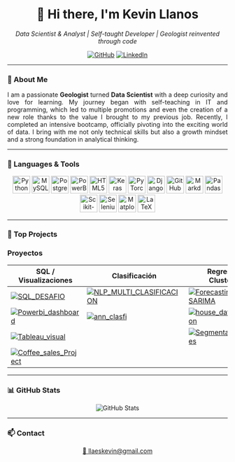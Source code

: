 <h1 align="center">👋 Hi there, I'm Kevin Llanos</h1>

<p align="center">
  <em>Data Scientist & Analyst | Self-taught Developer | Geologist reinvented through code</em>
</p>

<p align="center">
  <!--<a href="#"><img src="https://img.shields.io/badge/-Portfolio-red?style=for-the-badge&logo=appveyor&logoColor=white" alt="Portfolio"></a>-->
  <a href="https://github.com/LLAES07"><img src="https://img.shields.io/badge/-GitHub-000?style=for-the-badge&logo=github&logoColor=white" alt="GitHub"></a>
  <a href="https://www.linkedin.com/in/kevin-llanos-espinoza-040a73319"><img src="https://img.shields.io/badge/-LinkedIn-blue?style=for-the-badge&logo=linkedin&logoColor=white" alt="LinkedIn"></a>
</p>

---

### 🧭 About Me

<p align="justify">
I am a passionate <strong>Geologist</strong> turned <strong>Data Scientist</strong> with a deep curiosity and love for learning. My journey began with self-teaching in IT and programming, which led to multiple promotions and even the creation of a new role thanks to the value I brought to my previous job. Recently, I completed an intensive bootcamp, officially pivoting into the exciting world of data. I bring with me not only technical skills but also a growth mindset and a strong foundation in analytical thinking.
</p>

---

### 🔧 Languages & Tools

<p align="center">
  <img src="https://cdn.jsdelivr.net/gh/devicons/devicon/icons/python/python-original-wordmark.svg" alt="Python" width="40px"/>
  <img src="https://cdn.jsdelivr.net/gh/devicons/devicon/icons/mysql/mysql-original-wordmark.svg" alt="MySQL" width="40px"/>
  <img src="https://cdn.jsdelivr.net/gh/devicons/devicon/icons/postgresql/postgresql-original-wordmark.svg" alt="PostgreSQL" width="40px"/>
  <img src="https://img.icons8.com/?size=100&id=qYfwpsRXEcpc&format=png&color=000000" alt="PowerBI" width="40px"/>
  <img src="https://cdn.jsdelivr.net/gh/devicons/devicon/icons/html5/html5-plain.svg" alt="HTML5" width="40px"/>
  <img src="https://cdn.jsdelivr.net/gh/devicons/devicon/icons/keras/keras-original.svg" width="40px" alt="Keras"/>
  <img src="https://cdn.jsdelivr.net/gh/devicons/devicon/icons/pytorch/pytorch-original.svg" width="40px" alt="PyTorch"/>
  <img src="https://cdn.jsdelivr.net/gh/devicons/devicon/icons/django/django-plain.svg" width="40px" alt="Django"/>
  <img src="https://cdn.jsdelivr.net/gh/devicons/devicon/icons/github/github-original.svg" alt="GitHub" width="40px"/>
  <img src="https://cdn.jsdelivr.net/gh/devicons/devicon/icons/markdown/markdown-original.svg" alt="Markdown" width="40px"/>
  <img src="https://cdn.jsdelivr.net/gh/devicons/devicon/icons/pandas/pandas-original-wordmark.svg" alt="Pandas" width="40px"/>
  <img src="https://cdn.jsdelivr.net/gh/devicons/devicon/icons/scikitlearn/scikitlearn-original.svg" alt="Scikit-learn" width="40px"/>
  <img src="https://cdn.jsdelivr.net/gh/devicons/devicon/icons/selenium/selenium-original.svg" alt="Selenium" width="40px"/>
  <img src="https://cdn.jsdelivr.net/gh/devicons/devicon/icons/matplotlib/matplotlib-original-wordmark.svg" alt="Matplotlib" width="40px"/>
  <img src="https://cdn.jsdelivr.net/gh/devicons/devicon/icons/latex/latex-original.svg" alt="LaTeX" width="40px"/>
</p>

---

### 🚀 Top Projects 

### Proyectos

| SQL / Visualizaciones | Clasificación | Regresión / Clustering |
|-----------------------|---------------|-----------|
| [![SQL_DESAFIO](https://denvercoder1-github-readme-stats.vercel.app/api/pin/?username=LLAES07&repo=SQL_DESAFIO&theme=dark)](https://github.com/LLAES07/SQL_DESAFIO) | [![NLP_MULTI_CLASIFICACION](https://denvercoder1-github-readme-stats.vercel.app/api/pin/?username=LLAES07&repo=NLP_MULTI_CLASIFICACION&theme=dark)](https://github.com/LLAES07/NLP_MULTI_CLASIFICACION) | [![Forecasting-SARIMA](https://denvercoder1-github-readme-stats.vercel.app/api/pin/?username=LLAES07&repo=Forecasting-SARIMA&theme=dark)](https://github.com/LLAES07/Forecasting-SARIMA) |
| [![Powerbi_dashboard](https://denvercoder1-github-readme-stats.vercel.app/api/pin/?username=LLAES07&repo=Powerbi_dashboard&theme=dark)](https://github.com/LLAES07/Powerbi_dashboard) | [![ann_clasfi](https://denvercoder1-github-readme-stats.vercel.app/api/pin/?username=LLAES07&repo=ann_clasfi&theme=dark)](https://github.com/LLAES07/ann_clasfi) | [![house_data_prediction](https://denvercoder1-github-readme-stats.vercel.app/api/pin/?username=LLAES07&repo=house_data_prediction&theme=dark)](https://github.com/LLAES07/house_data_prediction) |
| [![Tableau_visual](https://denvercoder1-github-readme-stats.vercel.app/api/pin/?username=LLAES07&repo=Tableau_visual&theme=dark)](https://github.com/LLAES07/Tableau_visual) | | [![Segmentacion_clientes](https://denvercoder1-github-readme-stats.vercel.app/api/pin/?username=LLAES07&repo=Segmentacion_clientes&theme=dark)](https://github.com/LLAES07/Segmentacion_clientes) |
| [![Coffee_sales_Project](https://denvercoder1-github-readme-stats.vercel.app/api/pin/?username=LLAES07&repo=Coffee_sales_Project&theme=dark)](https://github.com/LLAES07/Coffee_sales_Project) | | |

---

### 📊 GitHub Stats

<p align="center">
  <img src="https://github-readme-stats.vercel.app/api?username=LLAES07&show_icons=true&theme=dark&hide_border=false&bg_color=0D1017&title_color=E8EDF3&icon_color=E8EDF3" alt="GitHub Stats"/>
</p>

---

### 📫 Contact

<p align="center">
  <a href="mailto:llaeskevin@gmail.com">📧 llaeskevin@gmail.com</a>
</p>
